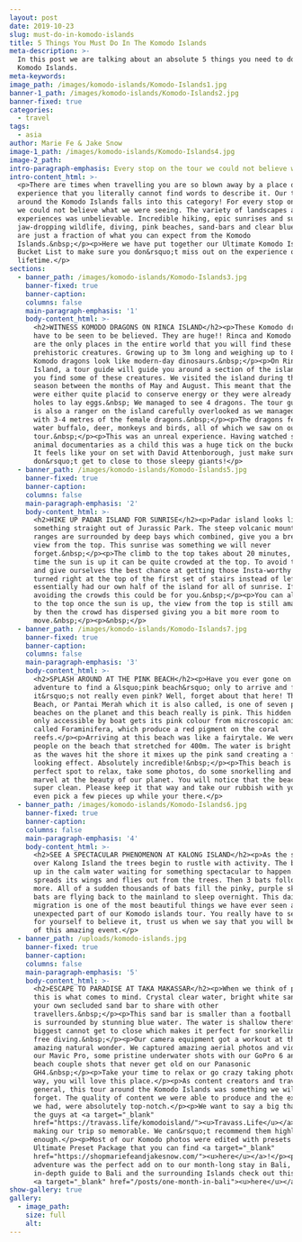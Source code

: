 ```yaml
---
layout: post
date: 2019-10-23
slug: must-do-in-komodo-islands
title: 5 Things You Must Do In The Komodo Islands
meta-description: >-
  In this post we are talking about an absolute 5 things you need to do in the
  Komodo Islands.
meta-keywords:
image_path: /images/komodo-islands/Komodo-Islands1.jpg
banner-1_path: /images/komodo-islands/Komodo-Islands2.jpg
banner-fixed: true
categories:
  - travel
tags:
  - asia
author: Marie Fe & Jake Snow
image-1_path: /images/komodo-islands/Komodo-Islands4.jpg
image-2_path:
intro-paragraph-emphasis: Every stop on the tour we could not believe what we were seeing
intro-content_html: >-
  <p>There are times when travelling you are so blown away by a place or an
  experience that you literally cannot find words to describe it. Our tour
  around the Komodo Islands falls into this category! For every stop on the tour
  we could not believe what we were seeing. The variety of landscapes and
  experiences was unbelievable. Incredible hiking, epic sunrises and sunsets,
  jaw-dropping wildlife, diving, pink beaches, sand-bars and clear blue skies
  are just a fraction of what you can expect from the Komodo
  Islands.&nbsp;</p><p>Here we have put together our Ultimate Komodo Islands
  Bucket List to make sure you don&rsquo;t miss out on the experience of a
  lifetime.</p>
sections:
  - banner_path: /images/komodo-islands/Komodo-Islands3.jpg
    banner-fixed: true
    banner-caption:
    columns: false
    main-paragraph-emphasis: '1'
    body-content_html: >-
      <h2>WITNESS KOMODO DRAGONS ON RINCA ISLAND</h2><p>These Komodo dragons
      have to be seen to be believed. They are huge!! Rinca and Komodo Island
      are the only places in the entire world that you will find these
      prehistoric creatures. Growing up to 3m long and weighing up to 80kg these
      Komodo dragons look like modern-day dinosaurs.&nbsp;</p><p>On Rinca
      Island, a tour guide will guide you around a section of the island to help
      you find some of these creatures. We visited the island during the mating
      season between the months of May and August. This meant that the dragons
      were either quite placid to conserve energy or they were already in their
      holes to lay eggs.&nbsp; We managed to see 4 dragons. The tour guide who
      is also a ranger on the island carefully overlooked as we managed to get
      with 3-4 metres of the female dragons.&nbsp;</p><p>The dragons feed on
      water buffalo, deer, monkeys and birds, all of which we saw on our island
      tour.&nbsp;</p><p>This was an unreal experience. Having watched so many
      animal documentaries as a child this was a huge tick on the bucket list.
      It feels like your on set with David Attenborough, just make sure you
      don&rsquo;t get to close to those sleepy giants!</p>
  - banner_path: /images/komodo-islands/Komodo-Islands5.jpg
    banner-fixed: true
    banner-caption:
    columns: false
    main-paragraph-emphasis: '2'
    body-content_html: >-
      <h2>HIKE UP PADAR ISLAND FOR SUNRISE</h2><p>Padar island looks like
      something straight out of Jurassic Park. The steep volcanic mountain
      ranges are surrounded by deep bays which combined, give you a breathtaking
      view from the top. This sunrise was something we will never
      forget.&nbsp;</p><p>The climb to the top takes about 20 minutes, by the
      time the sun is up it can be quite crowded at the top. To avoid the crowds
      and give ourselves the best chance at getting those Insta-worthy pics, we
      turned right at the top of the first set of stairs instead of left. We
      essentially had our own half of the island for all of sunrise. If you like
      avoiding the crowds this could be for you.&nbsp;</p><p>You can always hike
      to the top once the sun is up, the view from the top is still amazing and
      by then the crowd has dispersed giving you a bit more room to
      move.&nbsp;</p><p>&nbsp;</p>
  - banner_path: /images/komodo-islands/Komodo-Islands7.jpg
    banner-fixed: true
    banner-caption:
    columns: false
    main-paragraph-emphasis: '3'
    body-content_html: >-
      <h2>SPLASH AROUND AT THE PINK BEACH</h2><p>Have you ever gone on an
      adventure to find a &lsquo;pink beach&rsquo; only to arrive and find that
      it&rsquo;s not really even pink? Well, forget about that here! The Pink
      Beach, or Pantai Merah which it is also called, is one of seven pink
      beaches on the planet and this beach really is pink. This hidden beach
      only accessible by boat gets its pink colour from microscopic animals
      called Foraminifera, which produce a red pigment on the coral
      reefs.</p><p>Arriving at this beach was like a fairytale. We were the only
      people on the beach that stretched for 400m. The water is bright blue and
      as the waves hit the shore it mixes up the pink sand creating a fairyfloss
      looking effect. Absolutely incredible!&nbsp;</p><p>This beach is the
      perfect spot to relax, take some photos, do some snorkelling and just
      marvel at the beauty of our planet. You will notice that the beach is
      super clean. Please keep it that way and take our rubbish with you, maybe
      even pick a few pieces up while your there.</p>
  - banner_path: /images/komodo-islands/Komodo-Islands6.jpg
    banner-fixed: true
    banner-caption:
    columns: false
    main-paragraph-emphasis: '4'
    body-content_html: >-
      <h2>SEE A SPECTACULAR PHENOMENON AT KALONG ISLAND</h2><p>As the sun sets
      over Kalong Island the trees begin to rustle with activity. The boats line
      up in the calm water waiting for something spectacular to happen. One bat
      spreads its wings and flies out from the trees. Then 3 bats follow, then 5
      more. All of a sudden thousands of bats fill the pinky, purple sky. The
      bats are flying back to the mainland to sleep overnight. This daily
      migration is one of the most beautiful things we have ever seen and an
      unexpected part of our Komodo islands tour. You really have to see this
      for yourself to believe it, trust us when we say that you will be in awe
      of this amazing event.</p>
  - banner_path: /uploads/komodo-islands.jpg
    banner-fixed: true
    banner-caption:
    columns: false
    main-paragraph-emphasis: '5'
    body-content_html: >-
      <h2>ESCAPE TO PARADISE AT TAKA MAKASSAR</h2><p>When we think of paradise,
      this is what comes to mind. Crystal clear water, bright white sand and
      your own secluded sand bar to share with other
      travellers.&nbsp;</p><p>This sand bar is smaller than a football field and
      is surrounded by stunning blue water. The water is shallow therefore the
      biggest cannot get to close which makes it perfect for snorkelling and
      free diving.&nbsp;</p><p>Our camera equipment got a workout at this
      amazing natural wonder. We captured amazing aerial photos and videos with
      our Mavic Pro, some pristine underwater shots with our GoPro 6 and white
      beach couple shots that never get old on our Panasonic
      GH4.&nbsp;</p><p>Take your time to relax or go crazy taking photos, either
      way, you will love this place.</p><p>As content creators and travellers in
      general, this tour around the Komodo Islands was something we will never
      forget. The quality of content we were able to produce and the experiences
      we had, were absolutely top-notch.</p><p>We want to say a big thank you to
      the guys at <a target="_blank"
      href="https://travass.life/komodoisland/"><u>Travass.Life</u></a> for
      making our trip so memorable. We can&rsquo;t recommend them highly
      enough.</p><p>Most of our Komodo photos were edited with presets from our
      Ultimate Preset Package that you can find <a target="_blank"
      href="https://shopmariefeandjakesnow.com/"><u>here</u></a>!</p><p>This
      adventure was the perfect add on to our month-long stay in Bali, for an
      in-depth guide to Bali and the surrounding Islands check out this article
      <a target="_blank" href="/posts/one-month-in-bali"><u>here</u></a>!</p>
show-gallery: true
gallery:
  - image_path:
    size: full
    alt:
---
```

